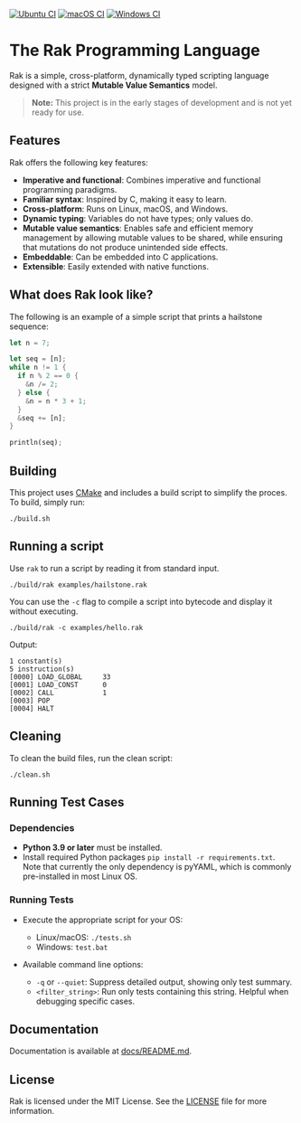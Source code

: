 
[![Ubuntu CI](https://github.com/fabiosvm/rak/actions/workflows/ubuntu.yml/badge.svg)](https://github.com/fabiosvm/rak/actions/workflows/ubuntu.yml) [![macOS CI](https://github.com/fabiosvm/rak/actions/workflows/macos.yml/badge.svg)](https://github.com/fabiosvm/rak/actions/workflows/macos.yml) [![Windows CI](https://github.com/fabiosvm/rak/actions/workflows/windows.yml/badge.svg)](https://github.com/fabiosvm/rak/actions/workflows/windows.yml)

# The Rak Programming Language

Rak is a simple, cross-platform, dynamically typed scripting language designed with a strict **Mutable Value Semantics** model.

> **Note:** This project is in the early stages of development and is not yet ready for use.

## Features

Rak offers the following key features:

- **Imperative and functional**: Combines imperative and functional programming paradigms.
- **Familiar syntax**: Inspired by C, making it easy to learn.
- **Cross-platform**: Runs on Linux, macOS, and Windows.
- **Dynamic typing**: Variables do not have types; only values do.
- **Mutable value semantics**: Enables safe and efficient memory management by allowing mutable values to be shared, while ensuring that mutations do not produce unintended side effects.
- **Embeddable**: Can be embedded into C applications.
- **Extensible**: Easily extended with native functions.

## What does Rak look like?

The following is an example of a simple script that prints a hailstone sequence:

```rs
let n = 7;

let seq = [n];
while n != 1 {
  if n % 2 == 0 {
    &n /= 2;
  } else {
    &n = n * 3 + 1;
  }
  &seq += [n];
}

println(seq);
```

## Building

This project uses [CMake](https://cmake.org) and includes a build script to simplify the proces. To build, simply run:

```
./build.sh
```

## Running a script

Use `rak` to run a script by reading it from standard input.

```
./build/rak examples/hailstone.rak
```

You can use the `-c` flag to compile a script into bytecode and display it without executing.

```
./build/rak -c examples/hello.rak
```

Output:

```
1 constant(s)
5 instruction(s)
[0000] LOAD_GLOBAL     33
[0001] LOAD_CONST      0
[0002] CALL            1
[0003] POP
[0004] HALT
```

## Cleaning

To clean the build files, run the clean script:

```
./clean.sh
```

## Running Test Cases

### Dependencies
- **Python 3.9 or later** must be installed.
- Install required Python packages `pip install -r requirements.txt`. Note that currently the only dependency is pyYAML, which is commonly pre-installed in most Linux OS.

### Running Tests
- Execute the appropriate script for your OS:
  - Linux/macOS: `./tests.sh`
  - Windows: `test.bat`

- Available command line options:
  - `-q` or `--quiet`: Suppress detailed output, showing only test summary.
  - `<filter_string>`: Run only tests containing this string. Helpful when debugging specific cases.

## Documentation

Documentation is available at [docs/README.md](docs/README.md).

## License

Rak is licensed under the MIT License. See the [LICENSE](LICENSE) file for more information.
